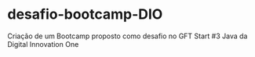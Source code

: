 # desafio-bootcamp-DIO


Criação de um Bootcamp proposto como desafio no GFT Start #3 Java da Digital Innovation One
